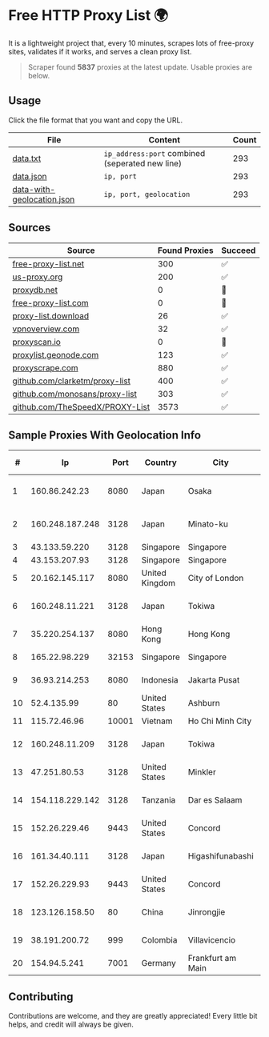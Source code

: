 
# Free HTTP Proxy List 🌍

It is a lightweight project that, every 10 minutes, scrapes lots of free-proxy sites, validates if it works, and serves a clean proxy list.


> Scraper found **5837** proxies at the latest update. Usable proxies are below.

## Usage

Click the file format that you want and copy the URL.


|File|Content|Count|
|----|-------|-----|
|[data.txt](https://raw.githubusercontent.com/themiralay/Proxy-List-World/master/data.txt)|`ip_address:port` combined (seperated new line)|293|
|[data.json](https://raw.githubusercontent.com/themiralay/Proxy-List-World/master/data.json)|`ip, port`|293|
|[data-with-geolocation.json](https://raw.githubusercontent.com/themiralay/Proxy-List-World/master/data-with-geolocation.json)|`ip, port, geolocation`|293|

## Sources

|Source|Found Proxies|Succeed|
|------|-------------|-------|
|[free-proxy-list.net](https://free-proxy-list.net)|300|✅|
|[us-proxy.org](https://www.us-proxy.org)|200|✅|
|[proxydb.net](http://proxydb.net)|0|🚫|
|[free-proxy-list.com](https://free-proxy-list.com/?page=&port=&type%5B%5D=http&type%5B%5D=https&up_time=0&search=Search)|0|🚫|
|[proxy-list.download](https://www.proxy-list.download/HTTP)|26|✅|
|[vpnoverview.com](https://vpnoverview.com/privacy/anonymous-browsing/free-proxy-servers)|32|✅|
|[proxyscan.io](https://www.proxyscan.io)|0|🚫|
|[proxylist.geonode.com](https://proxylist.geonode.com/api/proxy-list?limit=300&page=1&sort_by=lastChecked&sort_type=desc&protocols=http,https)|123|✅|
|[proxyscrape.com](https://api.proxyscrape.com/v2/?request=displayproxies&protocol=http&timeout=10000&country=all&ssl=all&anonymity=all)|880|✅|
|[github.com/clarketm/proxy-list](https://raw.githubusercontent.com/clarketm/proxy-list/master/proxy-list-raw.txt)|400|✅|
|[github.com/monosans/proxy-list](https://raw.githubusercontent.com/monosans/proxy-list/main/proxies/http.txt)|303|✅|
|[github.com/TheSpeedX/PROXY-List](https://raw.githubusercontent.com/TheSpeedX/PROXY-List/master/http.txt)|3573|✅|


## Sample Proxies With Geolocation Info

|#|Ip|Port|Country|City|Internet Service Provider|
|-|--|----|-------|----|-------------------------|
|1|160.86.242.23|8080|Japan|Osaka|Sony Network Communications Inc|
|2|160.248.187.248|3128|Japan|Minato-ku|NTT PC Communications, Inc.|
|3|43.133.59.220|3128|Singapore|Singapore|Aceville Pte.ltd|
|4|43.153.207.93|3128|Singapore|Singapore|Aceville Pte.ltd|
|5|20.162.145.117|8080|United Kingdom|City of London|Microsoft Corporation|
|6|160.248.11.221|3128|Japan|Tokiwa|NTT PC Communications, Inc.|
|7|35.220.254.137|8080|Hong Kong|Hong Kong|Google LLC|
|8|165.22.98.229|32153|Singapore|Singapore|DigitalOcean, LLC|
|9|36.93.214.253|8080|Indonesia|Jakarta Pusat|Telekomunikasi Indonesia|
|10|52.4.135.99|80|United States|Ashburn|Amazon.com, Inc.|
|11|115.72.46.96|10001|Vietnam|Ho Chi Minh City|VIETELmetro|
|12|160.248.11.209|3128|Japan|Tokiwa|NTT PC Communications, Inc.|
|13|47.251.80.53|3128|United States|Minkler|Alibaba Cloud LLC|
|14|154.118.229.142|3128|Tanzania|Dar es Salaam|Tanzania e-Government Agency|
|15|152.26.229.46|9443|United States|Concord|MCNC|
|16|161.34.40.111|3128|Japan|Higashifunabashi|NTT PC Communications, Inc.|
|17|152.26.229.93|9443|United States|Concord|MCNC|
|18|123.126.158.50|80|China|Jinrongjie|China Unicom Beijing Province Network|
|19|38.191.200.72|999|Colombia|Villavicencio|Cogent Communications|
|20|154.94.5.241|7001|Germany|Frankfurt am Main|Yisu Cloud|



## Contributing

Contributions are welcome, and they are greatly appreciated! Every
little bit helps, and credit will always be given.

